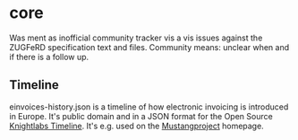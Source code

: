 # core
Was ment as inofficial community tracker vis a vis issues against the ZUGFeRD specification text and files. Community means: unclear when and if there is a follow up.

## Timeline

einvoices-history.json is a timeline of how electronic invoicing is introduced in Europe. 
It's public domain and in a JSON format for the Open Source <a href='https://github.com/NUKnightLab/TimelineJS3'>Knightlabs Timeline</a>.
It's e.g. used on the <a href='https://www.mustangproject.org/einvoices.html#history'>Mustangproject</a> homepage.
